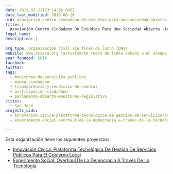```yaml
---
date: 2019-07-21T23:14:06.000Z
date_last_modified: 2019-08-28
uid: asociacion-centro-ciudadano-de-estudios-para-una-sociedad-abierta-accesa
title: |
  Asociación Centro Ciudadano De Estudios Para Una Sociedad Abierta -Accesa
legal_name: 
description: |
  
org_type: Organización civil sin fines de lucro (ONG)
website: www.accesa.org (actualmente fuera de línea debido a un ataque informático)
year_founded: 2014
facebook: 
twitter: 
tags:
  - monitoreo-de-servicios-publicos
  - mapeo-ciudadano
  - transparencia-y-rendicion-de-cuentas
  - participación-ciudadana
  - parlamento-abierto-monitoreo-legislativo
cities: 
  - San José
projects_uids:
  - innovacion-civica-plataforma-tecnologica-de-gestion-de-servicios-publicos-para-el-gobierno-local
  - experimento-social-overhaul-de-la-democracia-a-traves-de-la-tecnologia

---
```


Esta organización tiene los siguientes proyectos:

- [Innovación Cívica: Plataforma Tecnológica De Gestión De Servicios Públicos Para El Gobierno Local](/proyectos/innovacion-civica-plataforma-tecnologica-de-gestion-de-servicios-publicos-para-el-gobierno-local)
- [Experimento Social: Overhaul De La Democracia A Través De La Tecnología](/proyectos/experimento-social-overhaul-de-la-democracia-a-traves-de-la-tecnologia)
